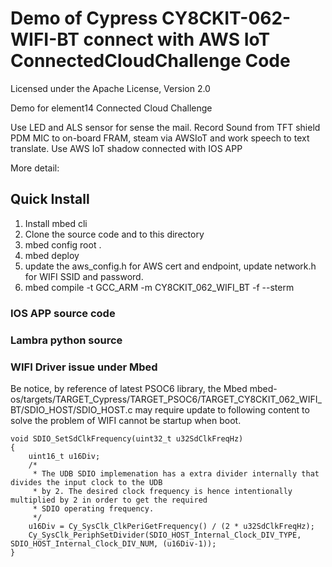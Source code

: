 # Demo of Cypress CY8CKIT-062-WIFI-BT connect with AWS IoT ConnectedCloudChallenge Code

 Licensed under the Apache License, Version 2.0
 
Demo for element14  Connected Cloud Challenge 

Use LED and ALS sensor for sense the mail.
Record Sound from TFT shield PDM MIC to on-board FRAM, steam via AWSIoT and work speech to text translate.
Use AWS IoT shadow connected with IOS APP

More detail: 


## Quick Install 
1. Install mbed cli
2. Clone the source code and to this directory
3. mbed config root .
4. mbed deploy
5. update the aws_config.h for AWS cert and endpoint, update network.h for WIFI SSID and password.
6. mbed compile -t GCC_ARM -m CY8CKIT_062_WIFI_BT -f --sterm

### IOS APP source code

### Lambra python source 


### WIFI Driver issue under Mbed
Be notice, by reference of latest PSOC6 library, the Mbed
mbed-os/targets/TARGET_Cypress/TARGET_PSOC6/TARGET_CY8CKIT_062_WIFI_BT/SDIO_HOST/SDIO_HOST.c
may require update to following content to solve the problem of WIFI cannot be startup when boot.
```
void SDIO_SetSdClkFrequency(uint32_t u32SdClkFreqHz)
{
    uint16_t u16Div;
    /*
     * The UDB SDIO implemenation has a extra divider internally that divides the input clock to the UDB
     * by 2. The desired clock frequency is hence intentionally multiplied by 2 in order to get the required
     * SDIO operating frequency.
     */
    u16Div = Cy_SysClk_ClkPeriGetFrequency() / (2 * u32SdClkFreqHz);
    Cy_SysClk_PeriphSetDivider(SDIO_HOST_Internal_Clock_DIV_TYPE, SDIO_HOST_Internal_Clock_DIV_NUM, (u16Div-1));
}

```

